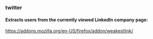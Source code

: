 ### twitter
#### Extracts users from the currently viewed LinkedIn company page:
https://addons.mozilla.org/en-US/firefox/addon/weakestlink/
